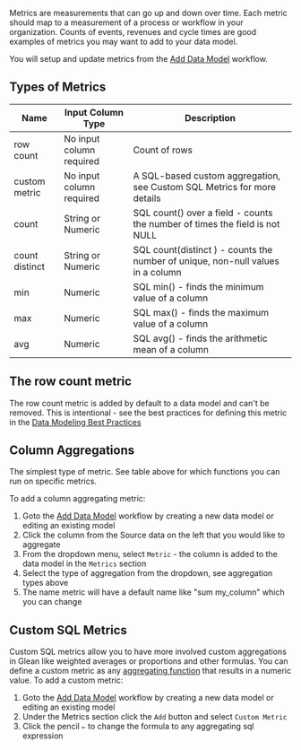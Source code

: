 Metrics are measurements that can go up and down over time.  Each metric should map to a measurement of a process or workflow in your organization.  Counts of events, revenues and cycle times are good examples of metrics you may want to add to your data model.

You will setup and update metrics from the [Add Data Model](/Docs/getting-started/Add-Data-Model) workflow.

## Types of Metrics
|Name          |Input Column Type       |Description                                                                    |
|--------------|------------------------|-------------------------------------------------------------------------------|
|row count     |No input column required|Count of rows                                                                  |
|custom metric |No input column required|A SQL-based custom aggregation, see Custom SQL Metrics for more details        |
|count         |String or Numeric       |SQL count() over a field - counts the number of times the field is not NULL    |
|count distinct|String or Numeric       |SQL count(distinct ) - counts the number of unique, non-null values in a column|
|min           |Numeric                 |SQL min() - finds the minimum value of a column                                |
|max           |Numeric                 |SQL max() - finds the maximum value of a column                                |
|avg           |Numeric                 |SQL avg() - finds the arithmetic mean of a column                              |

## The row count metric

The row count metric is added by default to a data model and can't be removed.  This is intentional - see the best practices for defining this metric in the [Data Modeling Best Practices](/Docs/getting-started/Data-Modeling-Best-Practices)

## Column Aggregations

The simplest type of metric.  See table above for which functions you can run on specific metrics.

To add a column aggregating metric:

1. Goto the [Add Data Model](/Docs/getting-started/Add-Data-Model)  workflow by creating a new data model or editing an existing model
2. Click the column from the Source data on the left that you would like to aggregate
3. From the dropdown menu, select `Metric` - the column is added to the data model in the `Metrics` section
4. Select the type of aggregation from the dropdown, see aggregation types above
5. The name metric will have a default name like "sum my_column" which you can change

## Custom SQL Metrics

Custom SQL metrics allow you to have more involved custom aggregations in Glean like weighted averages or proportions and other formulas.  You can define a custom metric as any [aggregating function](https://www.datacamp.com/community/tutorials/aggregate-functions-sql) that results in a numeric value.  To add a custom metric:

1. Goto the [Add Data Model](/Docs/getting-started/Add-Data-Model)  workflow by creating a new data model or editing an existing model
2. Under the Metrics section click the `Add` button and select `Custom Metric`
3. Click the pencil `✏️` to change the formula to any aggregating sql expression
